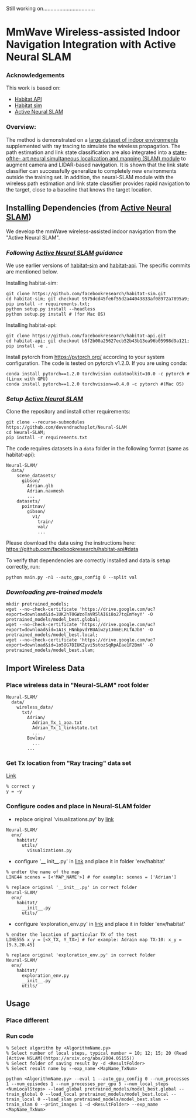 Still working on...................................
# MmWave Wireless-assisted Indoor Navigation Integration with Active Neural SLAM

### Acknowledgements
This work is based on:
* [Habitat API](https://github.com/facebookresearch/habitat-api)
* [Habitat sim](https://github.com/facebookresearch/habitat-sim)
* [Active Neural SLAM](https://github.com/devendrachaplot/Neural-SLAM)

### Overview:
The method is demonstrated on a
[large dataset of indoor environments](http://gibsonenv.stanford.edu/database/) 
supplemented with ray
tracing to simulate the wireless propagation. The path estimation
and link state classification are also integrated into a [state-ofthe-
art neural simultaneous localization and mapping (SLAM)
module](https://arxiv.org/abs/2004.05155)
to augment camera and LIDAR-based navigation. It is
shown that the link state classifier can successfully generalize to
completely new environments outside the training set. In addition,
the neural-SLAM module with the wireless path estimation and
link state classifier provides rapid navigation to the target, close
to a baseline that knows the target location.

## Installing Dependencies (from [Active Neural SLAM](https://github.com/devendrachaplot/Neural-SLAM))
We develop the mmWave wireless-assisted indoor navigation from the "Active Neural SLAM".

### <em>Following [Active Neural SLAM](https://github.com/devendrachaplot/Neural-SLAM) guidance</em>
  
We use earlier versions of [habitat-sim](https://github.com/facebookresearch/habitat-sim) and [habitat-api](https://github.com/facebookresearch/habitat-api). The specific commits are mentioned below.

Installing habitat-sim:
```
git clone https://github.com/facebookresearch/habitat-sim.git
cd habitat-sim; git checkout 9575dcd45fe6f55d2a44043833af08972a7895a9; 
pip install -r requirements.txt; 
python setup.py install --headless
python setup.py install # (for Mac OS)
```

Installing habitat-api:
```
git clone https://github.com/facebookresearch/habitat-api.git
cd habitat-api; git checkout b5f2b00a25627ecb52b43b13ea96b05998d9a121; 
pip install -e .
```

Install pytorch from https://pytorch.org/ according to your system configuration. The code is tested on pytorch v1.2.0. If you are using conda:
```
conda install pytorch==1.2.0 torchvision cudatoolkit=10.0 -c pytorch #(Linux with GPU)
conda install pytorch==1.2.0 torchvision==0.4.0 -c pytorch #(Mac OS)
```

### <em> Setup [Active Neural SLAM](https://github.com/devendrachaplot/Neural-SLAM)</em>
Clone the repository and install other requirements:
```
git clone --recurse-submodules https://github.com/devendrachaplot/Neural-SLAM
cd Neural-SLAM;
pip install -r requirements.txt
```

The code requires datasets in a `data` folder in the following format (same as habitat-api):
```
Neural-SLAM/
  data/
    scene_datasets/
      gibson/
        Adrian.glb
        Adrian.navmesh
        ...
    datasets/
      pointnav/
        gibson/
          v1/
            train/
            val/
            ...
```
Please download the data using the instructions here: https://github.com/facebookresearch/habitat-api#data

To verify that dependencies are correctly installed and data is setup correctly, run:
```
python main.py -n1 --auto_gpu_config 0 --split val
```

### <em>Downloading pre-trained models</em>
```
mkdir pretrained_models;
wget --no-check-certificate 'https://drive.google.com/uc?export=download&id=1UK2hT0GWzoTaVR5lAI6i8o27tqEmYeyY' -O pretrained_models/model_best.global;
wget --no-check-certificate 'https://drive.google.com/uc?export=download&id=1A1s_HNnbpvdYBUAiw2y1JmmELRLfAJb8' -O pretrained_models/model_best.local;
wget --no-check-certificate 'https://drive.google.com/uc?export=download&id=1o5OG7DIUKZyvi5stozSqRpAEae1F2BmX' -O pretrained_models/model_best.slam;
```

## Import Wireless Data
### Place wireless data in "Neural-SLAM" root folder 
```
Neural-SLAM/
  data/
    wireless_data/
      txt/
        Adrian/
          Adrian_Tx_1_aoa.txt
          Adrian_Tx_1_linkstate.txt
          ...
        Bowlus/
          ...
        ...
```
### Get Tx location from "Ray tracing" data set
[Link](https://github.com/nyu-wireless/mmwRobotNav/tree/main/indoor_ray_tracing/data/tx_position)
```
% correct y
y = -y
```

### Configure codes and place in Neural-SLAM folder
* replace original 'visualizations.py' by [link](https://github.com/nyu-wireless/mmwRobotNav/tree/main/navigation/code/env/habitat/utils)
```
Neural-SLAM/
  env/
    habitat/
      utils/
        visualizations.py
```
* configure '__ init__.py' in [link](https://github.com/nyu-wireless/mmwRobotNav/tree/main/navigation/code/env/habitat/) and place it in folder 'env/habitat'
```
% endter the name of the map
LINE44 scenes = [<'MAP_NAME'>] # for example: scenes = ['Adrian']

% replace original '__init__.py' in correct folder
Neural-SLAM/
  env/
    habitat/
      __init__.py
      utils/
```
* configure 'exploration_env.py' in [link](https://github.com/nyu-wireless/mmwRobotNav/tree/main/navigation/code/env/habitat/) and place it in folder 'env/habitat'
```
% endter the location of particular TX of the test 
LINE555 x_y = [<X_TX, Y_TX>] # for example: Adrain map TX-10: x_y = [9.3,20.45]

% replace original 'exploration_env.py' in correct folder
Neural-SLAM/
  env/
    habitat/
      exploration_env.py
      __init__.py
      utils/
```

## Usage
### Place different

### Run code
```
% Select algorithm by <AlgorithmName.py>
% Select number of local steps, typical number = 10; 12; 15; 20 (Read [Active NSLAM](https://arxiv.org/abs/2004.05155))
% Select folder of saving result by -d <ResultFolder>
% Select result name by --exp_name <MapName_TxNum>

python <AlgorithmName.py> --eval 1 --auto_gpu_config 0 --num_processes 1 --num_episodes 1 --num_processes_per_gpu 5 --num_local_steps <NumLocalSteps> --load_global pretrained_models/model_best.global --train_global 0 --load_local pretrained_models/model_best.local --train_local 0 --load_slam pretrained_models/model_best.slam --train_slam 0 --print_images 1 -d <ResultFolder> --exp_name <MapName_TxNum>
```
